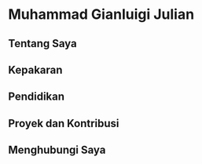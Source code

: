 <!--### Hi there 👋-->
<!--
**mimisosorara/mimisosorara** is a ✨ _special_ ✨ repository because its `README.md` (this file) appears on your GitHub profile.

Here are some ideas to get you started:

- 🔭 I’m currently working on ...
- 🌱 I’m currently learning ...
- 👯 I’m looking to collaborate on ...
- 🤔 I’m looking for help with ...
- 💬 Ask me about ...
- 📫 How to reach me: ...
- 😄 Pronouns: ...
- ⚡ Fun fact: ...
-->
# Muhammad Gianluigi Julian
## Tentang Saya
## Kepakaran
## Pendidikan
## Proyek dan Kontribusi
## Menghubungi Saya
